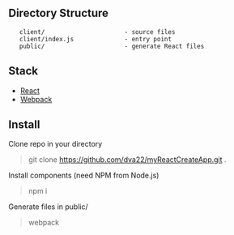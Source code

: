 Directory Structure
 -------------------

       client/                      - source files
       client/index.js              - entry point
       public/                      - generate React files

 Stack
 -------------------

- [React](https://reactjs.org/)
- [Webpack](https://webpack.js.org/)


 
 Install
 -------------------

Clone repo in your directory

> git clone https://github.com/dva22/myReactCreateApp.git .

Install components (need NPM from Node.js)

> npm i

Generate files in public/  

> webpack
